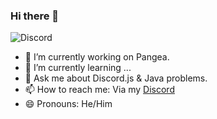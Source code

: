 ### Hi there 👋
![Discord](https://img.shields.io/discord/779803483208810506?color=7289DA&label=My%20Discord%20Server&logo=Discord&style=plastic)

- 🔭 I’m currently working on Pangea.
- 🌱 I’m currently learning ...
- 💬 Ask me about Discord.js & Java problems.
- 📫 How to reach me: Via my [Discord](https://discord.gg/4BcwSqTGfU)
- 😄 Pronouns: He/Him
